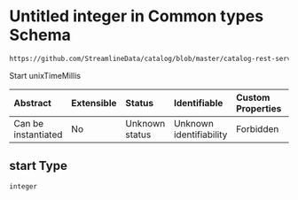 # Untitled integer in Common types Schema

```txt
https://github.com/StreamlineData/catalog/blob/master/catalog-rest-service/src/main/resources/json/schema/type/common.json#/definitions/timeInterval/properties/start
```

Start unixTimeMillis

| Abstract            | Extensible | Status         | Identifiable            | Custom Properties | Additional Properties | Access Restrictions | Defined In                                                     |
| :------------------ | :--------- | :------------- | :---------------------- | :---------------- | :-------------------- | :------------------ | :------------------------------------------------------------- |
| Can be instantiated | No         | Unknown status | Unknown identifiability | Forbidden         | Allowed               | none                | [common.json*](common.md) |

## start Type

`integer`
